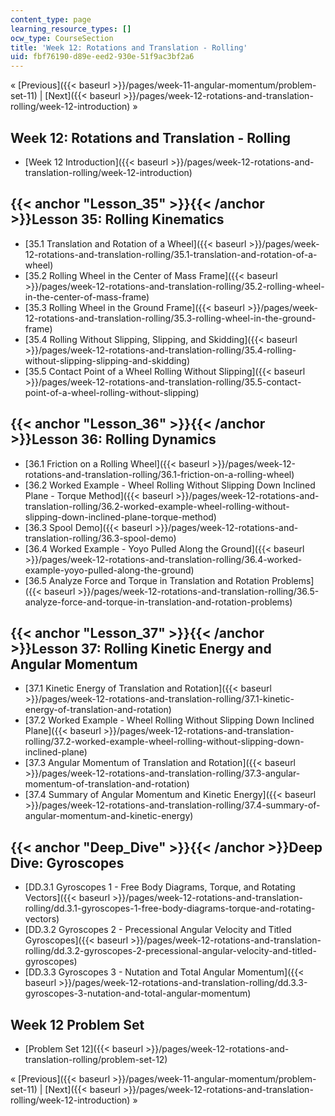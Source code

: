 ```yaml
---
content_type: page
learning_resource_types: []
ocw_type: CourseSection
title: 'Week 12: Rotations and Translation - Rolling'
uid: fbf76190-d89e-eed2-930e-51f9ac3bf2a6
---
```


« [Previous]({{< baseurl >}}/pages/week-11-angular-momentum/problem-set-11) | [Next]({{< baseurl >}}/pages/week-12-rotations-and-translation-rolling/week-12-introduction) »

Week 12: Rotations and Translation - Rolling
--------------------------------------------

*   [Week 12 Introduction]({{< baseurl >}}/pages/week-12-rotations-and-translation-rolling/week-12-introduction)

{{< anchor "Lesson_35" >}}{{< /anchor >}}Lesson 35: Rolling Kinematics
----------------------------------------------------------------------

*   [35.1 Translation and Rotation of a Wheel]({{< baseurl >}}/pages/week-12-rotations-and-translation-rolling/35.1-translation-and-rotation-of-a-wheel)
*   [35.2 Rolling Wheel in the Center of Mass Frame]({{< baseurl >}}/pages/week-12-rotations-and-translation-rolling/35.2-rolling-wheel-in-the-center-of-mass-frame)
*   [35.3 Rolling Wheel in the Ground Frame]({{< baseurl >}}/pages/week-12-rotations-and-translation-rolling/35.3-rolling-wheel-in-the-ground-frame)
*   [35.4 Rolling Without Slipping, Slipping, and Skidding]({{< baseurl >}}/pages/week-12-rotations-and-translation-rolling/35.4-rolling-without-slipping-slipping-and-skidding)
*   [35.5 Contact Point of a Wheel Rolling Without Slipping]({{< baseurl >}}/pages/week-12-rotations-and-translation-rolling/35.5-contact-point-of-a-wheel-rolling-without-slipping)

{{< anchor "Lesson_36" >}}{{< /anchor >}}Lesson 36: Rolling Dynamics
--------------------------------------------------------------------

*   [36.1 Friction on a Rolling Wheel]({{< baseurl >}}/pages/week-12-rotations-and-translation-rolling/36.1-friction-on-a-rolling-wheel)
*   [36.2 Worked Example - Wheel Rolling Without Slipping Down Inclined Plane - Torque Method]({{< baseurl >}}/pages/week-12-rotations-and-translation-rolling/36.2-worked-example-wheel-rolling-without-slipping-down-inclined-plane-torque-method)
*   [36.3 Spool Demo]({{< baseurl >}}/pages/week-12-rotations-and-translation-rolling/36.3-spool-demo)
*   [36.4 Worked Example - Yoyo Pulled Along the Ground]({{< baseurl >}}/pages/week-12-rotations-and-translation-rolling/36.4-worked-example-yoyo-pulled-along-the-ground)
*   [36.5 Analyze Force and Torque in Translation and Rotation Problems]({{< baseurl >}}/pages/week-12-rotations-and-translation-rolling/36.5-analyze-force-and-torque-in-translation-and-rotation-problems)

{{< anchor "Lesson_37" >}}{{< /anchor >}}Lesson 37: Rolling Kinetic Energy and Angular Momentum
-----------------------------------------------------------------------------------------------

*   [37.1 Kinetic Energy of Translation and Rotation]({{< baseurl >}}/pages/week-12-rotations-and-translation-rolling/37.1-kinetic-energy-of-translation-and-rotation)
*   [37.2 Worked Example - Wheel Rolling Without Slipping Down Inclined Plane]({{< baseurl >}}/pages/week-12-rotations-and-translation-rolling/37.2-worked-example-wheel-rolling-without-slipping-down-inclined-plane)
*   [37.3 Angular Momentum of Translation and Rotation]({{< baseurl >}}/pages/week-12-rotations-and-translation-rolling/37.3-angular-momentum-of-translation-and-rotation)
*   [37.4 Summary of Angular Momentum and Kinetic Energy]({{< baseurl >}}/pages/week-12-rotations-and-translation-rolling/37.4-summary-of-angular-momentum-and-kinetic-energy)

{{< anchor "Deep_Dive" >}}{{< /anchor >}}Deep Dive: Gyroscopes
--------------------------------------------------------------

*   [DD.3.1 Gyroscopes 1 - Free Body Diagrams, Torque, and Rotating Vectors]({{< baseurl >}}/pages/week-12-rotations-and-translation-rolling/dd.3.1-gyroscopes-1-free-body-diagrams-torque-and-rotating-vectors)
*   [DD.3.2 Gyroscopes 2 - Precessional Angular Velocity and Titled Gyroscopes]({{< baseurl >}}/pages/week-12-rotations-and-translation-rolling/dd.3.2-gyroscopes-2-precessional-angular-velocity-and-titled-gyroscopes)
*   [DD.3.3 Gyroscopes 3 - Nutation and Total Angular Momentum]({{< baseurl >}}/pages/week-12-rotations-and-translation-rolling/dd.3.3-gyroscopes-3-nutation-and-total-angular-momentum)

Week 12 Problem Set
-------------------

*   [Problem Set 12]({{< baseurl >}}/pages/week-12-rotations-and-translation-rolling/problem-set-12)

« [Previous]({{< baseurl >}}/pages/week-11-angular-momentum/problem-set-11) | [Next]({{< baseurl >}}/pages/week-12-rotations-and-translation-rolling/week-12-introduction) »